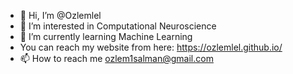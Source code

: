 - 👋 Hi, I’m @Ozlemlel
- 👀 I’m interested in Computational Neuroscience
- 🌱 I’m currently learning Machine Learning
-    You can reach my website from here: https://ozlemlel.github.io/ 
- 📫 How to reach me ozlem1salman@gmail.com

<!---
Ozlemlel/Ozlemlel is a ✨ special ✨ repository because its `README.md` (this file) appears on your GitHub profile.
You can click the Preview link to take a look at your changes.
--->
